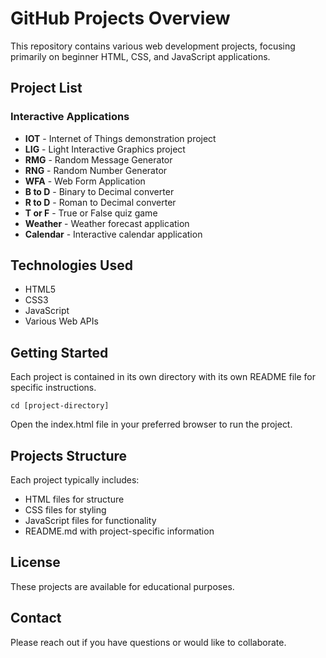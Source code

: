 # GitHub Projects Overview

This repository contains various web development projects, focusing primarily on beginner HTML, CSS, and JavaScript applications.

## Project List

### Interactive Applications
- **IOT** - Internet of Things demonstration project
- **LIG** - Light Interactive Graphics project
- **RMG** - Random Message Generator
- **RNG** - Random Number Generator
- **WFA** - Web Form Application
- **B to D** - Binary to Decimal converter
- **R to D** - Roman to Decimal converter
- **T or F** - True or False quiz game
- **Weather** - Weather forecast application
- **Calendar** - Interactive calendar application

## Technologies Used
- HTML5
- CSS3
- JavaScript
- Various Web APIs

## Getting Started
Each project is contained in its own directory with its own README file for specific instructions.

```
cd [project-directory]
```

Open the index.html file in your preferred browser to run the project.

## Projects Structure
Each project typically includes:
- HTML files for structure
- CSS files for styling
- JavaScript files for functionality
- README.md with project-specific information

## License
These projects are available for educational purposes.

## Contact
Please reach out if you have questions or would like to collaborate. 